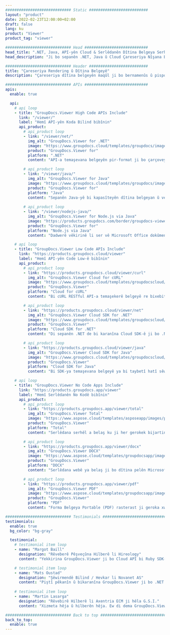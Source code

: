 ```yaml
---
############################# Static ##########################
layout: "product"
date: 2022-02-23T12:00:00+02:00
draft: false
lang: ku
product: "Viewer"
product_tag: "viewer"

############################# Head ############################
head_title: ".NET, Java, API-yên Cloud & Serlêdanên Dîtina Belgeya Serhêl ji hêla GroupDocs ve"
head_description: "Ji bo sepanên .NET, Java û Cloud Çareseriya Nîşana Belgeya tev-di-yek bistînin. Formên belgeyên hevpar ên serhêl bi karanîna taybetmendiya kaş û avêtinê ya hêsan bibînin."

############################# Header ##########################
title: "Çareseriya Rendering û Dîtina Belgeyê"
description: "Çareseriya dîtina belgeyên maqûl ji bo bernamenûs û pisporan ku formatên pelan ên ku bi berfirehî têne bikar anîn li her deverê pêşkêş û nîşan bidin."

############################# APIs ############################
apis:
  enable: true

  api:
    # api loop
    - title: "GroupDocs.Viewer High Code APIs Include"
      link: "/viewer/"
      label: "Hemî API-yên Koda Bilind bibînin"
      api_product:
        # api_product loop
        - link: "/viewer/net/"
          img_alt: "GroupDocs.Viewer for .NET"
          image: "https://www.groupdocs.cloud/templates/groupdocs/images/product-logos/groupdocs-viewer-net.png"
          product: "GroupDocs.Viewer for"
          platform: ".NET"
          content: "API-a temaşevana belgeyên pir-format ji bo çarçoveyên .NET û Mono ku ji nav serlêdanên we zêdetirî 190 formatên pelan ên populer pêşkêşî dike."

        # api_product loop
        - link: "/viewer/java/"
          img_alt: "GroupDocs.Viewer for Java"
          image: "https://www.groupdocs.cloud/templates/groupdocs/images/product-logos/groupdocs-viewer-java.png"
          product: "GroupDocs.Viewer for"
          platform: "Java"
          content: "Sepanên Java-yê bi kapasîteyên dîtina belgeyan û vegotinê hêzdar bikin da ku cûrbecûr belge, wêne û diagraman nîşan bidin."
        
        # api_product loop
        - link: "/viewer/nodejs-java/"
          img_alt: "GroupDocs.Viewer for Node.js via Java"
          image: "https://products.groupdocs.com/border/groupdocs-viewer-nodejs-java.svg"
          product: "GroupDocs.Viewer for"
          platform: "Node.js via Java"
          content: "Dadwerê vêkirinê li ser vê Microsoft Office dokûment, PDF û wêneyên cuda bi temenê bikin ku hînkirina bikarhêner bixweber e."

    # api loop
    - title: "GroupDocs.Viewer Low Code APIs Include"
      link: "https://products.groupdocs.cloud/viewer"
      label: "Hemî API-yên Code Low-ê bibînin"
      api_product:
        # api_product loop
        - link: "https://products.groupdocs.cloud/viewer/curl"
          img_alt: "GroupDocs.Viewer Cloud for cURL"
          image: "https://www.groupdocs.cloud/templates/groupdocscloud/images/sdk/272x272/groupdocs_viewer-for-curl.png"
          product: "GroupDocs.Viewer"
          platform: "Cloud for cURL"
          content: "Bi cURL RESTful API-a temaşekerê belgeyê re bixebitin da ku zû Microsoft Office, PDF û pelên pelan ên din ên hevpar di serîlêdanên xwe de bi lez bidin û nîşan bidin."

        # api_product loop
        - link: "https://products.groupdocs.cloud/viewer/net"
          img_alt: "GroupDocs.Viewer Cloud SDK for .NET"
          image: "https://www.groupdocs.cloud/templates/groupdocscloud/images/sdk/272x272/groupdocs_viewer-for-net.png"
          product: "GroupDocs.Viewer"
          platform: "Cloud SDK for .NET"
          content: "Di sepanên .NET de bi karanîna Cloud SDK-ê ji bo .NET-ê şiyanên dîtina formatên belgeyên bihêz zêde bikin. Belgeyên di HTML, PDF an jî wekî wêneyê de bibînin."

        # api_product loop
        - link: "https://products.groupdocs.cloud/viewer/java"
          img_alt: "GroupDocs.Viewer Cloud SDK for Java"
          image: "https://www.groupdocs.cloud/templates/groupdocscloud/images/sdk/272x272/groupdocs_viewer-for-java.png"
          product: "GroupDocs.Viewer"
          platform: "Cloud SDK for Java"
          content: "Bi SDK-ya temaşevana belgeyê ya bi taybetî hatî sêwirandin ji bo Java-yê taybetmendiyên pêşkêşkirina belgeyên pêbaweriya bilind li ser sepanên xwe yên java zêde bikin."

    # api loop
    - title: "GroupDocs.Viewer No Code Apps Include" 
      link: "https://products.groupdocs.app/viewer"
      label: "Hemî Serlêdanên No Kodê bibînin"
      api_product:
        # api_product loop
        - link: "https://products.groupdocs.app/viewer/total"
          img_alt: "GroupDocs.Viewer Total"
          image: "https://www.aspose.cloud/templates/asposeapp/images/products/logo/aspose_viewer-app.png"
          product: "GroupDocs.Viewer"
          platform: "Total"
          content: "Serlêdana serhêl a belaş ku ji her gerokek bijartina we zêdetirî 190 formatên pelan bibînin."

        # api_product loop
        - link: "https://products.groupdocs.app/viewer/docx"
          img_alt: "GroupDocs.Viewer DOCX"
          image: "https://www.aspose.cloud/templates/groupdocsapp/images/products/logo/groupdocs_words-app.png"
          product: "GroupDocs.Viewer"
          platform: "DOCX"
          content: "Serlêdana webê ya belaş ji bo dîtina pelên Microsoft Word-ê serhêl ji her cîhazê."

        # api_product loop
        - link: "https://products.groupdocs.app/viewer/pdf"
          img_alt: "GroupDocs.Viewer PDF"
          image: "https://www.aspose.cloud/templates/groupdocsapp/images/products/logo/groupdocs_pdf-app.png"
          product: "GroupDocs.Viewer"
          platform: "PDF"
          content: "Forma Belgeya Portable (PDF) rasterast ji geroka xweya webê bibînin."

############################# Testimonials ###############################
testimonials:
  enable: true
  bg_color: "bg-gray"

  testimonial:
    # testimonial item loop
    - name: "Margot Baill"
      designation: "Rêveberê Pêşveçûna Hilberê li Hireology"
      content: "Yekkirina GroupDocs.Viewer ji bo Cloud API bi Ruby SDK-ya wan a fantastîk re hêsan bû. Li wir ew çend pargîdaniyên ku amade ne li ser tiştê ku em dixwazin bi me re bixebitin hene. Ew hevkariyek mezin e."

    # testimonial item loop
    - name: "Mats Oustad"
      designation: "Şêwirmendê Bilind / Hevkar li Novanet AS"
      content: "Piştî pêkanîn û bikaranîna GroupDocs.Viewer ji bo .NET di projeyê de xuya dike ku pir baş dixebite. Min bi gelek belgeyan ceriband û heya nuha pir baş e. Her tiştê ku min jê re avêtiye xweş vedibêje û bi qasî ku di temaşekerek PDF an MS Word de xweş xuya dike."
              
    # testimonial item loop
    - name: "Martin Lasarga"
      designation: "Rêvebirê Hilberê li Axentria ECM ji hêla G.S.I."
      content: "Xizmeta hêja û hilberên hêja. Ew di dema GroupDocs.Viewer ji bo pêvajoya pêkanîna .NET-ê de pir alîkar û bersivdar bûn, nekare wan bi têra xwe pêşniyar bike."

############################# Back to top ###############################
back_to_top:
  enable: true
---
```

